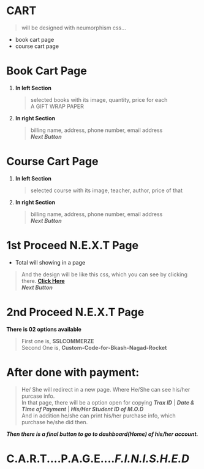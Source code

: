 <!-- ============================================ CART SECTION ========================================================== -->
# CART
  > will be designed with neumorphism css...

- book cart page
- course cart page


# Book Cart Page

1. __In left Section__  
      > selected books with its image, quantity, price for each  
       A GIFT WRAP PAPER 

2. __In right Section__  
      > billing name, address, phone number, email address  
      ***Next Button***


# Course Cart Page

1. __In left Section__  
      > selected course with its image, teacher, author, price of that

2. __In right Section__  
      > billing name, address, phone number, email address  
      ***Next Button***


# 1st  Proceed  N.E.X.T  Page

- Total will showing in a page  
> And the design will be like this css, which you can see by clicking there. __[Click Here](https://1drv.ms/i/s!Aq4FfT9SYylha7-M-FF4GW1-cQU?e=iSKTEi)__  
***Next Button***


# 2nd  Proceed  N.E.X.T  Page

__There is 02 options available__  
> First one is, __SSLCOMMERZE__  
Second One is, __Custom-Code-for-Bkash-Nagad-Rocket__

# After done with payment:
> He/ She will redirect in a new page. Where He/She can see his/her purcase info.  
In that page, there will be a option open for copying ***Trax ID*** | ***Date & Time of Payment*** | ***His/Her Student ID of M.O.D***   
And in addition he/she can print his/her purchase info, which purchase he/she did then.

***Then there is a final button to go to dashboard(Home) of his/her account.***

# C.A.R.T....P.A.G.E....***F.I.N.I.S.H.E.D***
